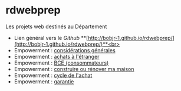 # rdwebprep

Les projets web destinés au Département

* Lien général vers le *Github* **[http://bobjr-1.github.io/rdwebprep/](http://bobjr-1.github.io/rdwebprep/)**<br>&nbsp;
* Empowerment : [considérations générales](http://bobjr-1.github.io/rdwebprep/Check_Preview/Preconditions.html)
* Empowerment : [achats à l'étranger](http://bobjr-1.github.io/rdwebprep/Check_Preview/Achats_etranger.html)
* Empowerment : [BCE (consommateurs)](http://bobjr-1.github.io/rdwebprep/Check_Preview/BCE_B2B.html)
* Empowerment : [construire ou rénover ma maison](http://bobjr-1.github.io/rdwebprep/Check_Preview/Construire.html)
* Empowerment : [cycle de l'achat](http://bobjr-1.github.io/rdwebprep/Check_Preview/Achats/Achats.html)
* Empowerment : [garantie](http://bobjr-1.github.io/rdwebprep/Check_Preview/Garantie.html)


